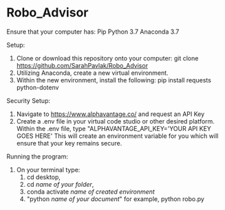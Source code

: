 # Robo_Advisor

Ensure that your computer has: 
Pip
Python 3.7
Anaconda 3.7

Setup:
1. Clone or download this repository onto your computer:
    git clone https://github.com/SarahPavlak/Robo_Advisor
2. Utilizing Anaconda, create a new virtual environment.
3. Within the new environment, install the following: 
    pip install requests python-dotenv
 
Security Setup: 
1. Navigate to https://www.alphavantage.co/ and request an API Key
2. Create a .env file in your virtual code studio or other desired platform. Within the .env file, type "ALPHAVANTAGE_API_KEY='YOUR API KEY GOES HERE'
    This will create an environment variable for you which will ensure that your key remains secure. 

Running the program:
1. On your terminal type:
    1. cd desktop, 
    2. cd *name of your folder*, 
    3. conda activate *name of created environment*
    4. "python *name of your document*" for example, python robo.py
